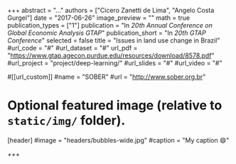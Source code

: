 +++
abstract = "..."
authors = ["Cicero Zanetti de Lima", "Angelo Costa Gurgel"]
date = "2017-06-26"
image_preview = ""
math = true
publication_types = ["1"]
publication = "In *20th Annual Conference on Global Economic Analysis GTAP*"
publication_short = "In *20th GTAP Conference*"
selected = false
title = "Issues in land use change in Brazil"
#url_code = "#"
#url_dataset = "#"
url_pdf = "https://www.gtap.agecon.purdue.edu/resources/download/8578.pdf"
#url_project = "project/deep-learning/"
#url_slides = "#"
#url_video = "#"

#[[url_custom]]
#name = "SOBER"
#url = "http://www.sober.org.br"

# Optional featured image (relative to `static/img/` folder).
[header]
#image = "headers/bubbles-wide.jpg"
#caption = "My caption :smile:"

+++
